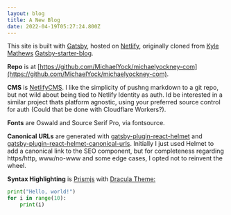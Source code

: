 ```yaml
---
layout: blog
title: A New Blog
date: 2022-04-19T05:27:24.800Z
---
```


This site is built with [Gatsby](https://www.gatsbyjs.com/), hosted on [Netlify](https://www.netlify.com/), originally cloned from [Kyle Mathews](https://twitter.com/kylemathews) [Gatsby-starter-blog](https://github.com/gatsbyjs/gatsby-starter-blog).

**Repo** is at [https://github.com/MichaelYock/michaelyockney-com](https://github.com/MichaelYock/michaelyockney-com).

**CMS** is [NetlifyCMS](https://www.netlifycms.org/). I like the simplicity of pushng markdown to a git repo, but not wild about being tied to Netlify Identity as auth. Id be interested in a similar project thats platform agnostic, using your preferred source control for auth (Could that be done with Cloudflare Workers?).

**Fonts** are <span style="font-family: var(--font-heading)">Oswald</span> and Source Serif Pro, via fontsource.

**Canonical URLs** are generated with [gatsby-plugin-react-helmet](https://github.com/gatsbyjs/gatsby/tree/master/packages/gatsby-plugin-react-helmet) and [gatsby-plugin-react-helmet-canonical-urls](https://github.com/NickCis/gatsby-plugin-react-helmet-canonical-urls). Initially I just used Helmet to add a canonical link to the SEO component, but for completeness regarding https/http, www/no-www and some edge cases, I opted not to reinvent the wheel.

**Syntax Highlighting** is [Prismjs](https://prismjs.com/) with [Dracula Theme:](https://draculatheme.com/)
```python
print("Hello, world!")
for i in range(10):
    print(i)
```